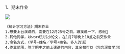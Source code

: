 1、期末作业

![](https://cdn.sa.net/2023/12/11/KwrmDUtxd3TiZMb.webp)

```
《统计学习方法》期末作业
1.想要上台演讲的，需要在12月25号之前，跟我说一下，感谢🙏
2.其他同学，以word形式小论文，在1月7号晚上10点之前交作业
3.命名方式，（学号+姓名／学号+姓名，多人的话）
4.作业范围，除了期中之前上课讲的内容，其余都可以（包含深度学习）
```